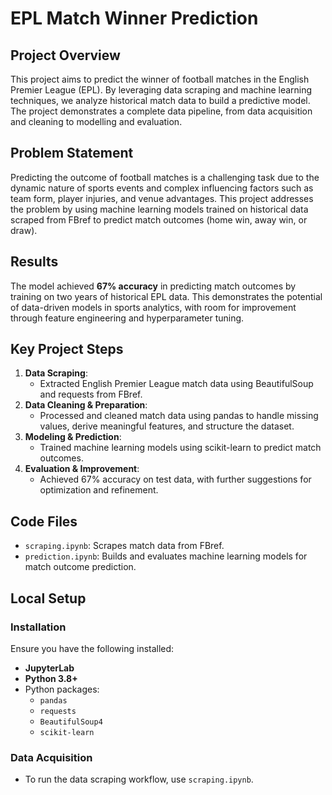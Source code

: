 # **EPL Match Winner Prediction**  

## **Project Overview**  
This project aims to predict the winner of football matches in the English Premier League (EPL). By leveraging data scraping and machine learning techniques, we analyze historical match data to build a predictive model. The project demonstrates a complete data pipeline, from data acquisition and cleaning to modelling and evaluation.  

## **Problem Statement**  
Predicting the outcome of football matches is a challenging task due to the dynamic nature of sports events and complex influencing factors such as team form, player injuries, and venue advantages. This project addresses the problem by using machine learning models trained on historical data scraped from FBref to predict match outcomes (home win, away win, or draw).  

## **Results**  
The model achieved **67% accuracy** in predicting match outcomes by training on two years of historical EPL data. This demonstrates the potential of data-driven models in sports analytics, with room for improvement through feature engineering and hyperparameter tuning.  

## **Key Project Steps**  
1. **Data Scraping**:  
   - Extracted English Premier League match data using BeautifulSoup and requests from FBref.  
2. **Data Cleaning & Preparation**:  
   - Processed and cleaned match data using pandas to handle missing values, derive meaningful features, and structure the dataset.  
3. **Modeling & Prediction**:  
   - Trained machine learning models using scikit-learn to predict match outcomes.  
4. **Evaluation & Improvement**:  
   - Achieved 67% accuracy on test data, with further suggestions for optimization and refinement.  

## **Code Files**  
- `scraping.ipynb`: Scrapes match data from FBref.  
- `prediction.ipynb`: Builds and evaluates machine learning models for match outcome prediction.  

## **Local Setup**  
### **Installation**  
Ensure you have the following installed:  
- **JupyterLab**  
- **Python 3.8+**  
- Python packages:  
  - `pandas`  
  - `requests`  
  - `BeautifulSoup4`  
  - `scikit-learn`  

### **Data Acquisition**  
- To run the data scraping workflow, use `scraping.ipynb`.  
